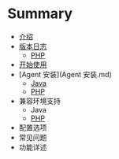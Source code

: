 # Summary

* [介绍](README.md)
* [版本日志](版本日志.md)
   * [PHP](php-release-notemd.md)
* [开始使用](kai-shi-shi-yongmd.md)
* [Agent 安装](Agent 安装.md)
   * [Java](java-agent-install)
   * [PHP](php-agent-install.md)
* 兼容环境支持
   * Java
   * [PHP](php-compatible.md)
* 配置选项
* 常见问题
* 功能详述

